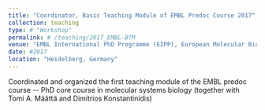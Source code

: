 ```yaml
---
title: "Coordinator, Basic Teaching Module of EMBL Predoc Course 2017"
collection: teaching
type: # "Workshop"
permalink: # /teaching/2017_EMBL-BTM
venue: "EMBL International PhD Programme (EIPP), European Molecular Biology Laboratory (EMBL)"
date: #2017
location: "Heidelberg, Germany"
---
```


Coordinated and organized the first teaching module of the EMBL predoc course -- PhD core course in molecular systems biology (together with Tomi A. Määttä and Dimitrios Konstantinidis)
